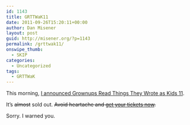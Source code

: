 ```yaml
---
id: 1143
title: GRTTWaK11
date: 2011-09-26T15:20:11+00:00
author: Dan Misener
layout: post
guid: http://misener.org/?p=1143
permalink: /grttwak11/
onswipe_thumb:
  - SKIP
categories:
  - Uncategorized
tags:
  - GRTTWaK
---
```

This morning, [I announced Grownups Read Things They Wrote as Kids 11](http://www.grownupsreadthingstheywroteaskids.com/2011/09/grttwak11/).

It&#8217;s <strike>almost</strike> sold out. <strike>Avoid heartache and [get your tickets now](http://www.brownpapertickets.com/event/193072).</strike>

Sorry. I warned you.